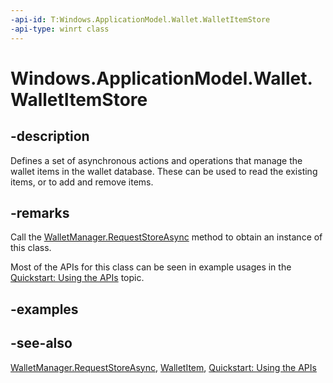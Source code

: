 ```yaml
---
-api-id: T:Windows.ApplicationModel.Wallet.WalletItemStore
-api-type: winrt class
---
```


<!-- Class syntax.
public class WalletItemStore : Windows.ApplicationModel.Wallet.IWalletItemStore
-->

# Windows.ApplicationModel.Wallet.WalletItemStore

## -description
Defines a set of asynchronous actions and operations that manage the wallet items in the wallet database. These can be used to read the existing items, or to add and remove items.

## -remarks
Call the [WalletManager.RequestStoreAsync](walletmanager_requeststoreasync.md) method to obtain an instance of this class.

Most of the APIs for this class can be seen in example usages in the [Quickstart: Using the   APIs](http://msdn.microsoft.com/library/4312628c-37a3-48a7-b41f-14605d478cf7) topic.

## -examples

## -see-also
[WalletManager.RequestStoreAsync](walletmanager_requeststoreasync.md), [WalletItem](walletitem.md), [Quickstart: Using the   APIs](http://msdn.microsoft.com/library/4312628c-37a3-48a7-b41f-14605d478cf7)